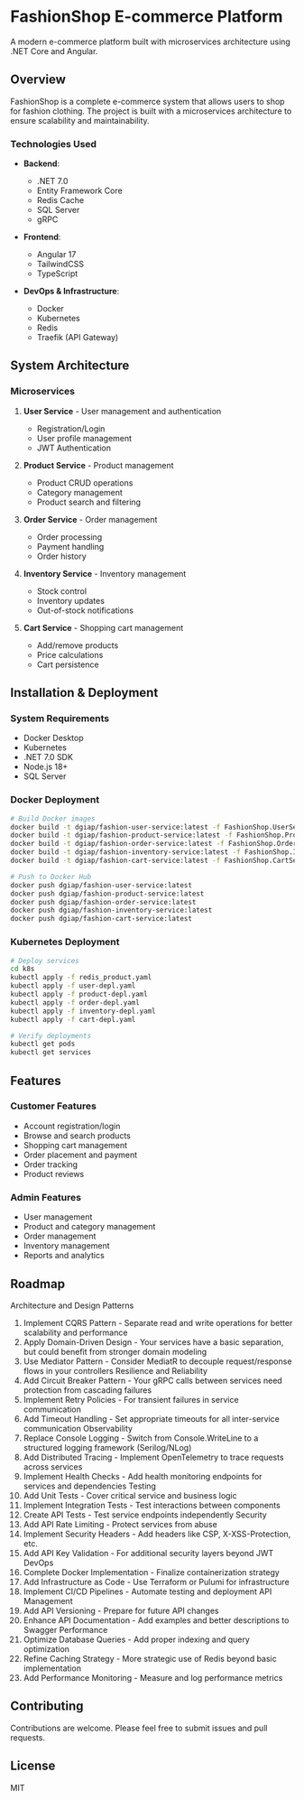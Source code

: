 # FashionShop E-commerce Platform

A modern e-commerce platform built with microservices architecture using .NET Core and Angular.

## Overview

FashionShop is a complete e-commerce system that allows users to shop for fashion clothing. The project is built with a microservices architecture to ensure scalability and maintainability.

### Technologies Used

- **Backend**: 
  - .NET 7.0
  - Entity Framework Core
  - Redis Cache
  - SQL Server
  - gRPC
  
- **Frontend**:
  - Angular 17
  - TailwindCSS
  - TypeScript

- **DevOps & Infrastructure**:
  - Docker
  - Kubernetes
  - Redis
  - Traefik (API Gateway)

## System Architecture

### Microservices

1. **User Service** - User management and authentication
   - Registration/Login
   - User profile management
   - JWT Authentication

2. **Product Service** - Product management
   - Product CRUD operations
   - Category management
   - Product search and filtering

3. **Order Service** - Order management
   - Order processing
   - Payment handling
   - Order history

4. **Inventory Service** - Inventory management
   - Stock control
   - Inventory updates
   - Out-of-stock notifications

5. **Cart Service** - Shopping cart management
   - Add/remove products
   - Price calculations
   - Cart persistence

## Installation & Deployment

### System Requirements

- Docker Desktop
- Kubernetes
- .NET 7.0 SDK
- Node.js 18+
- SQL Server

### Docker Deployment

```bash
# Build Docker images
docker build -t dgiap/fashion-user-service:latest -f FashionShop.UserService/Dockerfile .
docker build -t dgiap/fashion-product-service:latest -f FashionShop.ProductService/Dockerfile .
docker build -t dgiap/fashion-order-service:latest -f FashionShop.OrderService/Dockerfile .
docker build -t dgiap/fashion-inventory-service:latest -f FashionShop.InventoryService/Dockerfile .
docker build -t dgiap/fashion-cart-service:latest -f FashionShop.CartService/Dockerfile .

# Push to Docker Hub
docker push dgiap/fashion-user-service:latest
docker push dgiap/fashion-product-service:latest
docker push dgiap/fashion-order-service:latest
docker push dgiap/fashion-inventory-service:latest
docker push dgiap/fashion-cart-service:latest
```

### Kubernetes Deployment

```bash
# Deploy services
cd k8s
kubectl apply -f redis_product.yaml
kubectl apply -f user-depl.yaml
kubectl apply -f product-depl.yaml
kubectl apply -f order-depl.yaml
kubectl apply -f inventory-depl.yaml
kubectl apply -f cart-depl.yaml

# Verify deployments
kubectl get pods
kubectl get services
```

## Features

### Customer Features
- Account registration/login
- Browse and search products
- Shopping cart management
- Order placement and payment
- Order tracking
- Product reviews

### Admin Features
- User management
- Product and category management
- Order management
- Inventory management
- Reports and analytics

## Roadmap

Architecture and Design Patterns
1.	Implement CQRS Pattern - Separate read and write operations for better scalability and performance
2.	Apply Domain-Driven Design - Your services have a basic separation, but could benefit from stronger domain modeling
3.	Use Mediator Pattern - Consider MediatR to decouple request/response flows in your controllers
Resilience and Reliability
4.	Add Circuit Breaker Pattern - Your gRPC calls between services need protection from cascading failures
5.	Implement Retry Policies - For transient failures in service communication
6.	Add Timeout Handling - Set appropriate timeouts for all inter-service communication
Observability
7.	Replace Console Logging - Switch from Console.WriteLine to a structured logging framework (Serilog/NLog)
8.	Add Distributed Tracing - Implement OpenTelemetry to trace requests across services
9.	Implement Health Checks - Add health monitoring endpoints for services and dependencies
Testing
10.	Add Unit Tests - Cover critical service and business logic
11.	Implement Integration Tests - Test interactions between components
12.	Create API Tests - Test service endpoints independently
Security
13.	Add API Rate Limiting - Protect services from abuse
14.	Implement Security Headers - Add headers like CSP, X-XSS-Protection, etc.
15.	Add API Key Validation - For additional security layers beyond JWT
DevOps
16.	Complete Docker Implementation - Finalize containerization strategy
17.	Add Infrastructure as Code - Use Terraform or Pulumi for infrastructure
18.	Implement CI/CD Pipelines - Automate testing and deployment
API Management
19.	Add API Versioning - Prepare for future API changes
20.	Enhance API Documentation - Add examples and better descriptions to Swagger
Performance
21.	Optimize Database Queries - Add proper indexing and query optimization
22.	Refine Caching Strategy - More strategic use of Redis beyond basic implementation
23.	Add Performance Monitoring - Measure and log performance metrics

## Contributing

Contributions are welcome. Please feel free to submit issues and pull requests.

## License

MIT